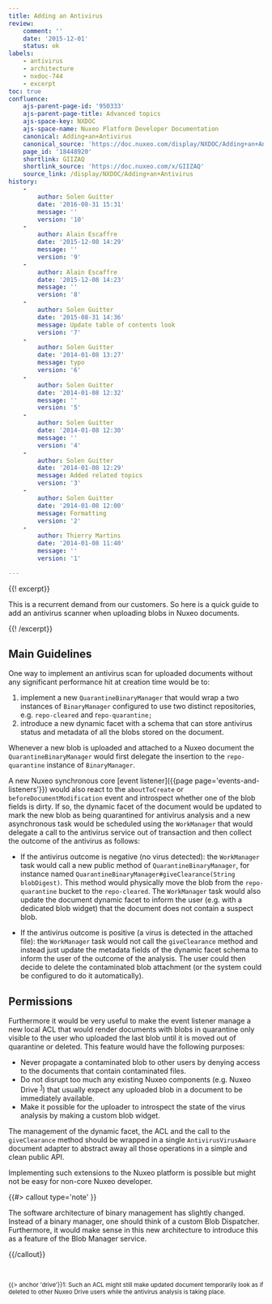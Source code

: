 ```yaml
---
title: Adding an Antivirus
review:
    comment: ''
    date: '2015-12-01'
    status: ok
labels:
    - antivirus
    - architecture
    - nxdoc-744
    - excerpt
toc: true
confluence:
    ajs-parent-page-id: '950333'
    ajs-parent-page-title: Advanced topics
    ajs-space-key: NXDOC
    ajs-space-name: Nuxeo Platform Developer Documentation
    canonical: Adding+an+Antivirus
    canonical_source: 'https://doc.nuxeo.com/display/NXDOC/Adding+an+Antivirus'
    page_id: '18448920'
    shortlink: GIIZAQ
    shortlink_source: 'https://doc.nuxeo.com/x/GIIZAQ'
    source_link: /display/NXDOC/Adding+an+Antivirus
history:
    - 
        author: Solen Guitter
        date: '2016-08-31 15:31'
        message: ''
        version: '10'
    - 
        author: Alain Escaffre
        date: '2015-12-08 14:29'
        message: ''
        version: '9'
    - 
        author: Alain Escaffre
        date: '2015-12-08 14:23'
        message: ''
        version: '8'
    - 
        author: Solen Guitter
        date: '2015-08-31 14:36'
        message: Update table of contents look
        version: '7'
    - 
        author: Solen Guitter
        date: '2014-01-08 13:27'
        message: typo
        version: '6'
    - 
        author: Solen Guitter
        date: '2014-01-08 12:32'
        message: ''
        version: '5'
    - 
        author: Solen Guitter
        date: '2014-01-08 12:30'
        message: ''
        version: '4'
    - 
        author: Solen Guitter
        date: '2014-01-08 12:29'
        message: Added related topics
        version: '3'
    - 
        author: Solen Guitter
        date: '2014-01-08 12:00'
        message: Formatting
        version: '2'
    - 
        author: Thierry Martins
        date: '2014-01-08 11:40'
        message: ''
        version: '1'

---
```

{{! excerpt}}

This is a recurrent demand from our customers. So here is a quick guide to add an antivirus scanner when uploading blobs in Nuxeo documents.

{{! /excerpt}}

## Main Guidelines

One way to implement an antivirus scan for uploaded documents without any significant performance hit at creation time would be to:

1.  implement a new `QuarantineBinaryManager` that would wrap a two instances of `BinaryManager` configured to use two distinct repositories, e.g. `repo-cleared` and r`epo-quarantine;`
2.  introduce a new dynamic facet with a schema that can store antivirus status and metadata of all the blobs stored on the document.

Whenever a new blob is uploaded and attached to a Nuxeo document the `QuarantineBinaryManager` would first delegate the insertion to the `repo-quarantine` instance of `BinaryManager`.

A new Nuxeo synchronous core [event listener]({{page page='events-and-listeners'}}) would also react to the `aboutToCreate` or `beforeDocumentModification` event and introspect whether one of the blob fields is dirty. If so, the dynamic facet of the document would be updated to mark the new blob as being quarantined for antivirus analysis and a new asynchronous task would be scheduled using the `WorkManager` that would delegate a call to the antivirus service out of transaction and then collect the outcome of the antivirus as follows:

*   If the antivirus outcome is negative (no virus detected): the `WorkManager` task would call a new public method of `QuarantineBinaryManager`, for instance named `QuarantineBinaryManager#giveClearance(String blobDigest)`. This method would physically move the blob from the `repo-quarantine` bucket to the `repo-cleared`. The `WorkManager` task would also update the document dynamic facet to inform the user (e.g. with a dedicated blob widget) that the document does not contain a suspect blob.

*   If the antivirus outcome is positive (a virus is detected in the attached file): the `WorkManager` task would not call the `giveClearance` method and instead just update the metadata fields of the dynamic facet schema to inform the user of the outcome of the analysis. The user could then decide to delete the contaminated blob attachment (or the system could be configured to do it automatically).

## Permissions

Furthermore it would be very useful to make the event listener manage a new local ACL that would render documents with blobs in quarantine only visible to the user who uploaded the last blob until it is moved out of quarantine or deleted. This feature would have the following purposes:

*   Never propagate a contaminated blob to other users by denying access to the documents that contain contaminated files.
*   Do not disrupt too much any existing Nuxeo components (e.g. Nuxeo Drive <sup><span class="error">[1](#drive)</span></sup>) that usually expect any uploaded blob in a document to be immediately available.
*   Make it possible for the uploader to introspect the state of the virus analysis by making a custom blob widget.

The management of the dynamic facet, the ACL and the call to the `giveClearance` method should be wrapped in a single `AntivirusVirusAware` document adapter to abstract away all those operations in a simple and clean public API.

Implementing such extensions to the Nuxeo platform is possible but might not be easy for non-core Nuxeo developer.

{{#> callout type='note' }}

The software architecture of binary management has slightly changed. Instead of a binary manager, one should think of a custom Blob Dispatcher. Furthermore, it would make sense in this new architecture to introduce this as a feature of the Blob Manager service.

{{/callout}}

&nbsp;

<sub><span class="error">{{> anchor 'drive'}}1</span>: Such an ACL might still make updated document temporarily look as if deleted to other Nuxeo Drive users while the antivirus analysis is taking place.</sub>

&nbsp;